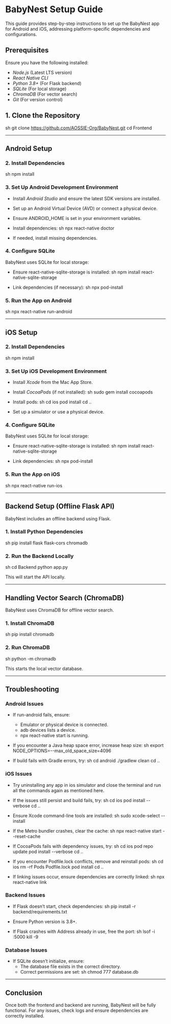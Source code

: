# BabyNest Setup Guide

This guide provides step-by-step instructions to set up the BabyNest app for Android and iOS, addressing platform-specific dependencies and configurations.

## Prerequisites
Ensure you have the following installed:
- *Node.js* (Latest LTS version)
- *React Native CLI*
- *Python 3.8+* (For Flask backend)
- *SQLite* (For local storage)
- *ChromaDB* (For vector search)
- *Git* (For version control)

## 1. Clone the Repository
sh
git clone https://github.com/AOSSIE-Org/BabyNest.git
cd Frontend


---
## Android Setup

### 2. Install Dependencies
sh
npm install


### 3. Set Up Android Development Environment
- Install *Android Studio* and ensure the latest SDK versions are installed.
- Set up an Android Virtual Device (AVD) or connect a physical device.
- Ensure ANDROID_HOME is set in your environment variables.
- Install dependencies:
  sh
  npx react-native doctor
  
- If needed, install missing dependencies.

### 4. Configure SQLite
BabyNest uses SQLite for local storage:
- Ensure react-native-sqlite-storage is installed:
  sh
  npm install react-native-sqlite-storage
  
- Link dependencies (if necessary):
  sh
  npx pod-install
  

### 5. Run the App on Android
sh
npx react-native run-android


---
## iOS Setup

### 2. Install Dependencies
sh
npm install


### 3. Set Up iOS Development Environment
- Install *Xcode* from the Mac App Store.
- Install *CocoaPods* (if not installed):
  sh
  sudo gem install cocoapods
  
- Install pods:
  sh
  cd ios
  pod install
  cd ..
  
- Set up a simulator or use a physical device.

### 4. Configure SQLite
BabyNest uses SQLite for local storage:
- Ensure react-native-sqlite-storage is installed:
  sh
  npm install react-native-sqlite-storage
  
- Link dependencies:
  sh
  npx pod-install
  

### 5. Run the App on iOS
sh
npx react-native run-ios


---
## Backend Setup (Offline Flask API)
BabyNest includes an offline backend using Flask.

### 1. Install Python Dependencies
sh
pip install flask flask-cors chromadb


### 2. Run the Backend Locally
sh
cd Backend
python app.py


This will start the API locally.

---
## Handling Vector Search (ChromaDB)
BabyNest uses ChromaDB for offline vector search.
### 1. Install ChromaDB
sh
pip install chromadb

### 2. Run ChromaDB
sh
python -m chromadb

This starts the local vector database.

---
## Troubleshooting
### Android Issues
- If run-android fails, ensure:
  - Emulator or physical device is connected.
  - adb devices lists a device.
  - npx react-native start is running.
- If you encounter a Java heap space error, increase heap size:
  sh
  export NODE_OPTIONS=--max_old_space_size=4096
  
- If build fails with Gradle errors, try:
  sh
  cd android
  ./gradlew clean
  cd ..
  

### iOS Issues
- Try uninstalling any app in ios simulator and close the terminal and run all the commands again as mentioned here.

- If the issues still persist and build fails, try:
  sh
  cd ios
  pod install --verbose
  cd ..
  
- Ensure Xcode command-line tools are installed:
  sh
  sudo xcode-select --install
  
- If the Metro bundler crashes, clear the cache:
  sh
  npx react-native start --reset-cache
  
- If CocoaPods fails with dependency issues, try:
  sh
  cd ios
  pod repo update
  pod install --verbose
  cd ..
  
- If you encounter Podfile.lock conflicts, remove and reinstall pods:
  sh
  cd ios
  rm -rf Pods Podfile.lock
  pod install
  cd ..
  
- If linking issues occur, ensure dependencies are correctly linked:
  sh
  npx react-native link
  

### Backend Issues
- If Flask doesn’t start, check dependencies:
  sh
  pip install -r backend/requirements.txt
  
- Ensure Python version is 3.8+.
- If Flask crashes with Address already in use, free the port:
  sh
  lsof -i :5000
  kill -9 <PID>
  

### Database Issues
- If SQLite doesn’t initialize, ensure:
  - The database file exists in the correct directory.
  - Correct permissions are set:
    sh
    chmod 777 database.db
    

---
## Conclusion
Once both the frontend and backend are running, BabyNest will be fully functional. For any issues, check logs and ensure dependencies are correctly installed.
